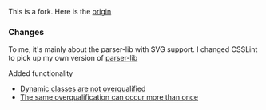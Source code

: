 This is a fork. Here is the [origin](https://www.npmjs.com/package/csslint)

### Changes

To me, it's mainly about the parser-lib with SVG support. I changed CSSLint to pick up my own version of [parser-lib](https://www.npmjs.com/package/parserlib)

Added functionality

*   [Dynamic classes are not overqualified](https://github.com/CSSLint/csslint/pull/613)
*   [The same overqualification can occur more than once ](https://github.com/CSSLint/csslint/pull/614)


